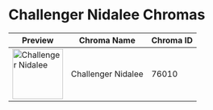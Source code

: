 # Challenger Nidalee Chromas

| Preview | Chroma Name | Chroma ID |
|---|---|---|
| <img src='https://raw.communitydragon.org/latest/plugins/rcp-be-lol-game-data/global/default/v1/champion-chroma-images/76/76010.png' alt='Challenger Nidalee' width='100'> | Challenger Nidalee | 76010 |

